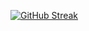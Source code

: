 
[![GitHub Streak](http://github-readme-streak-stats.herokuapp.com?user=szyminson&theme=dracula&hide_border=true&date_format=M%20j%5B%2C%20Y%5D)](https://git.io/streak-stats)

<!--
**szyminson/szyminson** is a ✨ _special_ ✨ repository because its `README.md` (this file) appears on your GitHub profile.

Here are some ideas to get you started:

- 🔭 I’m currently working on ...
- 🌱 I’m currently learning ...
- 👯 I’m looking to collaborate on ...
- 🤔 I’m looking for help with ...
- 💬 Ask me about ...
- 📫 How to reach me: ...
- 😄 Pronouns: ...
- ⚡ Fun fact: ...
-->
